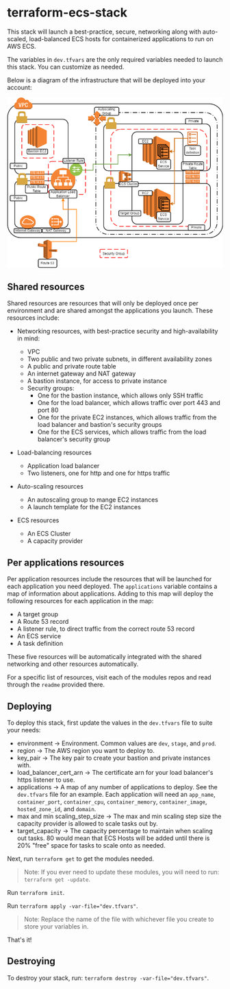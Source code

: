 # terraform-ecs-stack
This stack will launch a best-practice, secure, networking along with auto-scaled, load-balanced ECS hosts for containerized
applications to run on AWS ECS.

The variables in `dev.tfvars` are the only required variables needed to launch this stack. You can customize as needed.

Below is a diagram of the infrastructure that will be deployed into your account:

![ECS Stack](/terraform-ecs/ECS_Stack_Diagram.png)

## Shared resources
Shared resources are resources that will only be deployed once per environment and are shared amongst the applications you
launch. These resources include:

* Networking resources, with best-practice security and high-availability in mind:
    - VPC
    - Two public and two private subnets, in different availability zones
    - A public and private route table
    - An internet gateway and NAT gateway
    - A bastion instance, for access to private instance
    - Security groups:
        * One for the bastion instance, which allows only SSH traffic
        * One for the load balancer, which allows traffic over port 443 and port 80
        * One for the private EC2 instances, which allows traffic from the load balancer and bastion's security groups
        * One for the ECS services, which allows traffic from the load balancer's security group

    
* Load-balancing resources
    - Application load balancer
    - Two listeners, one for http and one for https traffic
    
* Auto-scaling resources
    - An autoscaling group to mange EC2 instances
    - A launch template for the EC2 instances
    
* ECS resources
    - An ECS Cluster
    - A capacity provider

## Per applications resources
Per application resources include the resources that will be launched for each application you need deployed. The
`applications` variable contains a map of information about applications. Adding to this map will deploy the following
resources for each application in the map:

* A target group
* A Route 53 record
* A listener rule, to direct traffic from the correct route 53 record
* An ECS service
* A task definition

These five resources will be automatically integrated with the shared networking and other resources automatically.

For a specific list of resources, visit each of the modules repos and read through the `readme` provided there.

## Deploying
To deploy this stack, first update the values in the `dev.tfvars` file to suite your needs:

* environment &rarr; Environment. Common values are `dev`, `stage`, and `prod`.
* region &rarr; The AWS region you want to deploy to.
* key_pair &rarr; The key pair to create your bastion and private instances with.
* load_balancer_cert_arn &rarr; The certificate arn for your load balancer's https listener to use.
* applications &rarr; A map of any number of applications to deploy. See the `dev.tfvars` file for an example. Each
  application will need an `app_name`, `container_port`, `container_cpu`, `container_memory`, `container_image`,
  `hosted_zone_id`, and `domain`.
* max and min scaling_step_size &rarr; The max and min scaling step size the capacity provider is allowed to scale tasks
out by.
* target_capacity &rarr; The capacity percentage to maintain when scaling out tasks. 80 would mean that ECS Hosts will be added
until there is 20% "free" space for tasks to scale onto as needed.

Next, run `terraform get` to get the modules needed.
> Note: If you ever need to update these modules, you will need to run: `terraform get -update`.

Run `terraform init`.

Run `terraform apply -var-file="dev.tfvars"`.
> Note: Replace the name of the file with whichever file you create to store your
variables in.

That's it!

## Destroying
To destroy your stack, run: `terraform destroy -var-file="dev.tfvars"`.